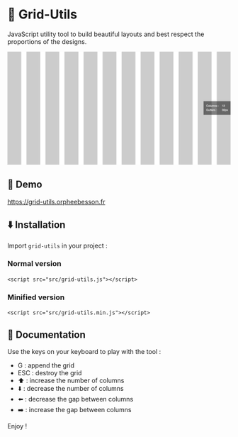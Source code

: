 # :triangular_ruler: Grid-Utils

JavaScript utility tool to build beautiful layouts and best respect the proportions of the designs.

<img src="./demo.png" alt="Demo Grid-Utils">

## :eyes: Demo

https://grid-utils.orpheebesson.fr

## :arrow_down: Installation

Import `grid-utils` in your project :

### Normal version

```
<script src="src/grid-utils.js"></script>
```

### Minified version

```
<script src="src/grid-utils.min.js"></script>
```

## :book: Documentation

Use the keys on your keyboard to play with the tool :

* G : append the grid
* ESC : destroy the grid
* :arrow_up: : increase the number of columns
* :arrow_down: : decrease the number of columns
* :arrow_left: : decrease the gap between columns
* :arrow_right: : increase the gap between columns

Enjoy !